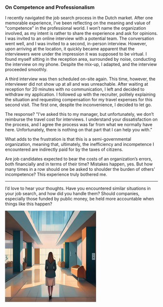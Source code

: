 <!--
.. title: On Competence
.. slug: on-competence
.. date: 2025-06-23
.. tags: rant, job-search-nl
.. type: text
.. description: rant
-->

### On Competence and Professionalism

I recently navigated the job search process in the Dutch market. After one memorable experience, I’ve been reflecting on the meaning and value of "competence" in the professional world. I won’t name the organization involved, as my intent is rather to share the experience and ask for opinions.
I was invited to an online interview with a potential team. The conversation went well, and I was invited to a second, in-person interview. However, upon arriving at the location, it quickly became apparent that the interviewers were under the impression it was supposed to be virtual. I found myself sitting in the reception area, surrounded by noise, conducting the interview on my phone.
Despite the mix-up, I adapted, and the interview proceeded smoothly.

<!-- TEASER_END -->

A third interview was then scheduled on-site again. This time, however, the interviewer did not show up at all and was unreachable. After waiting at reception for 20 minutes with no communication, I left and decided to withdraw my application. I followed up with the recruiter, politely explaining the situation and requesting compensation for my travel expenses for this second visit. The first one, despite the inconvenience, I decided to let go.

The response? "I’ve asked this to my manager, but unfortunately, we don’t reimburse the travel cost for interviews. I understand your dissatisfaction on the process, and I agree the process was far from what we normally have here. Unfortunately, there is nothing on that part that I can help you with.”

What adds to the frustration is that this is a semi-governmental organization, meaning that, ultimately, the inefficiency and incompetence I encountered are indirectly paid for by the taxes of citizens.

Are job candidates expected to bear the costs of an organization’s errors, both financially and in terms of their time? Mistakes happen, yes. But how many times in a row should one be asked to shoulder the burden of others' incompetence? This experience truly bothered me.

___

I’d love to hear your thoughts. Have you encountered similar situations in your job search, and how did you handle them? Should companies, especially those funded by public money, be held more accountable when things like this happen?

<img src="/images/posts/2025/empty-office.jpeg"  width="300"/>
